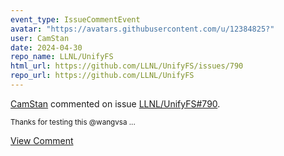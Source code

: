 ```yaml
---
event_type: IssueCommentEvent
avatar: "https://avatars.githubusercontent.com/u/12384825?"
user: CamStan
date: 2024-04-30
repo_name: LLNL/UnifyFS
html_url: https://github.com/LLNL/UnifyFS/issues/790
repo_url: https://github.com/LLNL/UnifyFS
---
```


<a href='https://github.com/CamStan' target='_blank'>CamStan</a> commented on issue <a href='https://github.com/LLNL/UnifyFS/issues/790' target='_blank'>LLNL/UnifyFS#790</a>.

<small>Thanks for testing this @wangvsa ...</small>

<a href='https://github.com/LLNL/UnifyFS/issues/790' target='_blank'>View Comment</a>